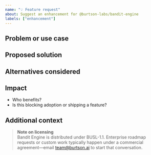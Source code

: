 ```yaml
---
name: "💡 Feature request"
about: Suggest an enhancement for @burtson-labs/bandit-engine
labels: ["enhancement"]
---
```


## Problem or use case

<!-- What problem are you trying to solve? What scenario is impacted today? -->

## Proposed solution

<!-- Describe the improvement you’d like to see. UI? API? Docs? -->

## Alternatives considered

<!-- Have you tried a workaround or custom code? Share what you tested. -->

## Impact

- Who benefits? <!-- e.g. internal teams, OSS users, enterprise clients -->
- Is this blocking adoption or shipping a feature? <!-- yes/no + details -->

## Additional context

<!-- Links, screenshots, or references that provide more background. -->

> **Note on licensing**  
> Bandit Engine is distributed under BUSL-1.1. Enterprise roadmap requests or custom work typically happen under a commercial agreement—email [team@burtson.ai](mailto:team@burtson.ai) to start that conversation.
